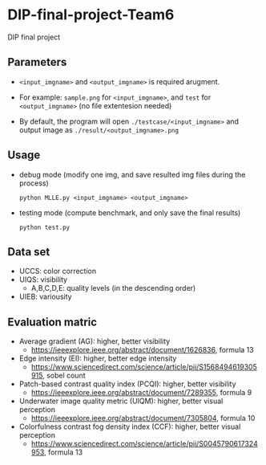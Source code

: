 # DIP-final-project-Team6
DIP final project

## Parameters
* `<input_imgname>` and `<output_imgname>` is required arugment. 

* For example: `sample.png` for `<input_imgname>`, and `test` for `<output_imgname>` (no file extentesion needed)

* By default, the program will open `./testcase/<input_imgname>` and output image as `./result/<output_imgname>.png`

## Usage
* debug mode (modify one img, and save resulted img files during the process)
  ```
  python MLLE.py <input_imgname> <output_imgname>
  ```
* testing mode (compute benchmark, and only save the final results) 
  ```
  python test.py
  ```

## Data set
* UCCS: color correction
* UIQS: visibility
  * A,B,C,D,E: quality levels (in the descending order)
* UIEB: variousity

## Evaluation matric
* Average gradient (AG): higher, better visibility
  * https://ieeexplore.ieee.org/abstract/document/1626836, formula 13
* Edge intensity (EI): higher, better edge intensity
  * https://www.sciencedirect.com/science/article/pii/S1568494619305915, sobel count
* Patch-based contrast quality index (PCQI): higher, better visibility
  * https://ieeexplore.ieee.org/abstract/document/7289355, formula 9
* Underwater image quality metric (UIQM): higher, better visual perception
  * https://ieeexplore.ieee.org/abstract/document/7305804, formula 10
* Colorfulness contrast fog density index (CCF): higher, better visual perception
  * https://www.sciencedirect.com/science/article/pii/S0045790617324953, formula 13